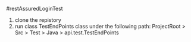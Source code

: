 #restAssuredLoginTest
1. clone the repistory
2. run class TestEndPoints class under the following path:
  ProjectRoot > Src > Test > Java > api.test.TestEndPoints
